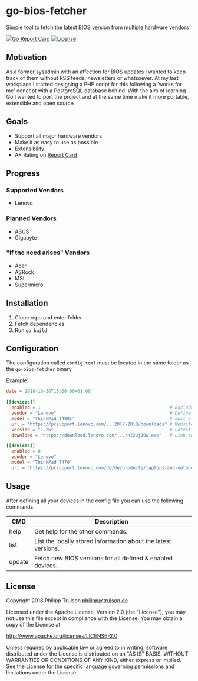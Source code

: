 # go-bios-fetcher
Simple tool to fetch the latest BIOS version from multiple hardware vendors

[![Go Report Card](https://goreportcard.com/badge/github.com/der-eismann/go-bios-fetcher)](https://goreportcard.com/report/github.com/der-eismann/go-bios-fetcher) [![License](https://img.shields.io/badge/License-Apache%202.0-blue.svg)](https://opensource.org/licenses/Apache-2.0)

## Motivation

As a former sysadmin with an affection for BIOS updates I wanted to keep track of them without RSS feeds, newsletters or whatsoever. At my last workplace I started designing a PHP script for this following a 'works for me' concept with a PostgreSQL database behind. With the aim of learning Go I wanted to port the project and at the same time make it more portable, extensible and open source. 


## Goals

 * Support all major hardware vendors
 * Make it as easy to use as possible
 * Extensibility
 * A+ Rating on [Report Card](https://goreportcard.com/badge/github.com/der-eismann/go-bios-fetcher)

## Progress

### Supported Vendors
 * Lenovo

### Planned Vendors
 * ASUS
 * Gigabyte

### "If the need arises" Vendors
 * Acer
 * ASRock
 * MSI
 * Supermicro

## Installation

1. Clone repo and enter folder
2. Fetch dependencies
3. Run `go build`

## Configuration

The configuration called `config.toml` must be located in the same folder as the `go-bios-fetcher` binary.

Example:
``` toml
date = 2018-10-30T15:00:00+01:00

[[devices]]
  enabled = 1                                                 # Exclude entry from being updated
  vendor = "Lenovo"                                           # Define which module to use
  model = "ThinkPad T480s"                                    # Just a label, no real use
  url = "https://pcsupport.lenovo.com/...20l7-20l8/downloads" # Website to get the info from
  version = "1.26"                                            # Latest version, set by the program
  download = "https://download.lenovo.com/.../n22uj10w.exe"   # Link to latest version, set by program

[[devices]]
  enabled = 0
  vendor = "Lenovo"
  model = "ThinkPad T470"
  url = "https://pcsupport.lenovo.com/de/de/products/laptops-and-netbooks/thinkpad-t-series-laptops/thinkpad-t470/downloads" 
```

## Usage

After defining all your devices in the config file you can use the following commands:

| CMD      | Description                                                    |
| -------- | -------------------------------------------------------------- |
| help     | Get help for the other commands.                               |
| list     | List the locally stored information about the latest versions. |
| update   | Fetch new BIOS versions for all defined & enabled devices.     |

## License
 
Copyright 2018 Philipp Trulson <philipp@trulson.de>
 
Licensed under the Apache License, Version 2.0 (the "License");
you may not use this file except in compliance with the License.
You may obtain a copy of the License at
 
http://www.apache.org/licenses/LICENSE-2.0
 
Unless required by applicable law or agreed to in writing, software
distributed under the License is distributed on an "AS IS" BASIS,
WITHOUT WARRANTIES OR CONDITIONS OF ANY KIND, either express or implied.
See the License for the specific language governing permissions and
limitations under the License.
